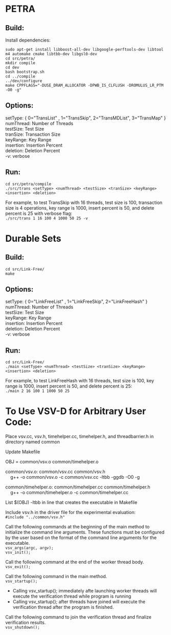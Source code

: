 # PETRA
## Build:
Install dependencies:

`sudo apt-get install libboost-all-dev libgoogle-perftools-dev libtool m4 automake cmake libtbb-dev libgsl0-dev` <br />
`cd src/petra/` <br />
`mkdir compile` <br />
`cd dev` <br />
`bash bootstrap.sh` <br />
`cd ../compile` <br />
`../dev/configure` <br />
`make CPPFLAGS="-DUSE_DRAM_ALLOCATOR -DPWB_IS_CLFLUSH -DROMULUS_LR_PTM -O0 -g"` <br />

## Options:
setType: { 0="TransList" , 1="TransSkip", 2="TransMDList", 3="TransMap" } <br />
numThread: Number of Threads <br />
testSize: Test Size <br />
tranSize: Transaction Size <br />
keyRange: Key Range <br />
insertion: Insertion Percent <br />
deletion: Deletion Percent <br />
-v: verbose <br />

## Run:
`cd src/petra/compile` <br />
`./src/trans <setType> <numThread> <testSize> <tranSize> <keyRange> <insertion> <deletion>` 

For example, to test TransSkip with 16 threads, test size is 100, transaction size is 4 operations, key range is 1000, insert percent is 50, and delete percent is 25 with verbose flag: <br />
`./src/trans 1 16 100 4 1000 50 25 -v`

# Durable Sets
## Build:

`cd src/Link-Free/` <br />
`make`

## Options:
setType: { 0="LinkFreeList" , 1="LinkFreeSkip", 2="LinkFreeHash" } <br />
numThread: Number of Threads <br />
testSize: Test Size <br />
keyRange: Key Range <br />
insertion: Insertion Percent <br />
deletion: Deletion Percent <br />
-v: verbose <br />

## Run:
`cd src/Link-Free/` <br />
`./main <setType> <numThread> <testSize> <tranSize> <keyRange> <insertion> <deletion>`

For example, to test LinkFreeHash with 16 threads, test size is 100, key range is 1000, insert percent is 50, and delete percent is 25: <br />
`./main 2 16 100 1 1000 50 25`

# To Use VSV-D for Arbitrary User Code:
Place vsv.cc, vsv.h, timehelper.cc, timehelper.h, and threadbarrier.h in directory named common

Update Makefile

OBJ = common/vsv.o common/timehelper.o

common/vsv.o: common/vsv.cc common/vsv.h <br />
&nbsp;&nbsp;&nbsp;&nbsp;g++ -o common/vsv.o -c common/vsv.cc -ltbb -ggdb -O0 -g

common/timehelper.o: common/timehelper.cc common/timehelper.h <br />
&nbsp;&nbsp;&nbsp;&nbsp;g++ -o common/timehelper.o -c common/timehelper.cc

List $(OBJ) -ltbb in line that creates the executable in Makefile 

Include vsv.h in the driver file for the experimental evaluation: <br />
`#include "../common/vsv.h"`

Call the following commands at the beginning of the main method to initialize the command line arguments. These functions must be configured by the user based on the format of the command line arguments for the executable. <br />
`vsv_args(argc, argv);` <br />
`vsv_init();`

Call the following command at the end of the worker thread body. <br />
`vsv_exit();`

Call the following command in the main method. <br />
`vsv_startup();`
* Calling vsv_startup(); immediately afte launching worker threads will execute the verification thread while program is running
* Calling vsv_startup(); after threads have joined will execute the verification thread after the program is finished.

Call the following command to join the verification thread and finalize verification results. <br />
`vsv_shutdown();`
